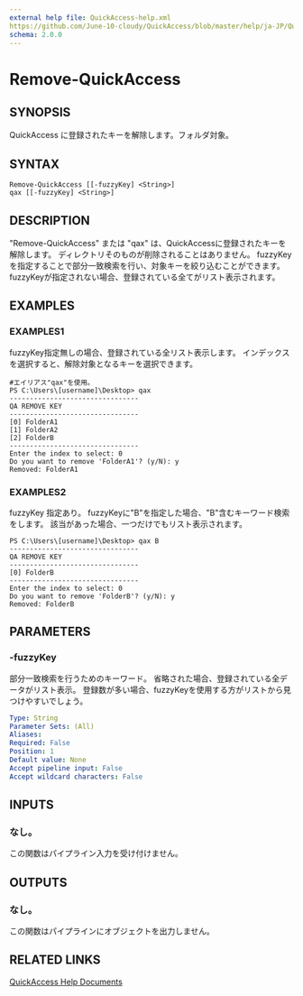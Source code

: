 ```yaml
---
external help file: QuickAccess-help.xml
https://github.com/June-10-cloudy/QuickAccess/blob/master/help/ja-JP/QuickAccess-help.xml
schema: 2.0.0
---
```

# Remove-QuickAccess
## SYNOPSIS
QuickAccess に登録されたキーを解除します。フォルダ対象。
## SYNTAX
```
Remove-QuickAccess [[-fuzzyKey] <String>]
qax [[-fuzzyKey] <String>]
```
## DESCRIPTION
"Remove-QuickAccess" または "qax" は、QuickAccessに登録されたキーを解除します。
ディレクトリそのものが削除されることはありません。
fuzzyKeyを指定することで部分一致検索を行い、対象キーを絞り込むことができます。
fuzzyKeyが指定されない場合、登録されている全てがリスト表示されます。
## EXAMPLES
### EXAMPLES1
fuzzyKey指定無しの場合、登録されている全リスト表示します。
インデックスを選択すると、解除対象となるキーを選択できます。
```
#エイリアス"qax"を使用。
PS C:\Users\[username]\Desktop> qax
--------------------------------
QA REMOVE KEY
--------------------------------
[0] FolderA1
[1] FolderA2
[2] FolderB
--------------------------------
Enter the index to select: 0
Do you want to remove 'FolderA1'? (y/N): y
Removed: FolderA1
```
### EXAMPLES2
fuzzyKey 指定あり。
fuzzyKeyに"B"を指定した場合、"B"含むキーワード検索をします。
該当があった場合、一つだけでもリスト表示されます。
```
PS C:\Users\[username]\Desktop> qax B
--------------------------------
QA REMOVE KEY
--------------------------------
[0] FolderB
--------------------------------
Enter the index to select: 0
Do you want to remove 'FolderB'? (y/N): y
Removed: FolderB
```
## PARAMETERS
### -fuzzyKey
部分一致検索を行うためのキーワード。
省略された場合、登録されている全データがリスト表示。
登録数が多い場合、fuzzyKeyを使用する方がリストから見つけやすいでしょう。
```yaml
Type: String
Parameter Sets: (All)
Aliases:
Required: False
Position: 1
Default value: None
Accept pipeline input: False
Accept wildcard characters: False
```
## INPUTS
### なし。
この関数はパイプライン入力を受け付けません。
## OUTPUTS
### なし。
この関数はパイプラインにオブジェクトを出力しません。
## RELATED LINKS
[QuickAccess Help Documents](https://github.com/June-10-cloudy/QuickAccess-Help)